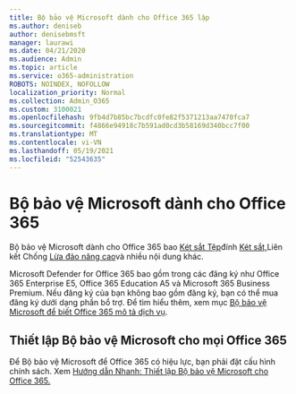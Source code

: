```yaml
---
title: Bộ bảo vệ Microsoft dành cho Office 365 lập
ms.author: deniseb
author: denisebmsft
manager: laurawi
ms.date: 04/21/2020
ms.audience: Admin
ms.topic: article
ms.service: o365-administration
ROBOTS: NOINDEX, NOFOLLOW
localization_priority: Normal
ms.collection: Admin_O365
ms.custom: 3100021
ms.openlocfilehash: 9fb4d7b85bc7bcdfc0fe82f5371213aa7470fca7
ms.sourcegitcommit: f4866e94918c7b591ad0cd3b58169d340bcc7f00
ms.translationtype: MT
ms.contentlocale: vi-VN
ms.lasthandoff: 05/19/2021
ms.locfileid: "52543635"
---
```

# <a name="microsoft-defender-for-office-365"></a>Bộ bảo vệ Microsoft dành cho Office 365

Bộ bảo vệ Microsoft dành cho Office 365 bao [Két sắt Tệp](/microsoft-365/security/office-365-security/atp-safe-attachments)đính [Két sắt,](/microsoft-365/security/office-365-security/atp-safe-links)Liên kết Chống [Lừa đảo nâng cao](/microsoft-365/security/office-365-security/atp-anti-phishing)và nhiều nội dung khác. 

Microsoft Defender for Office 365 bao gồm trong các đăng ký như Office 365 Enterprise E5, Office 365 Education A5 và Microsoft 365 Business Premium. Nếu đăng ký của bạn không bao gồm đăng ký, bạn có thể mua đăng ký dưới dạng phần bổ trợ. Để tìm hiểu thêm, xem mục [Bộ bảo vệ Microsoft để biết Office 365 mô tả dịch vụ](/office365/servicedescriptions/office-365-advanced-threat-protection-service-description).

## <a name="set-up-microsoft-defender-for-office-365"></a>Thiết lập Bộ bảo vệ Microsoft cho mọi Office 365

Để Bộ bảo vệ Microsoft để Office 365 có hiệu lực, bạn phải đặt cấu hình chính sách. Xem [Hướng dẫn Nhanh: Thiết lập Bộ bảo vệ Microsoft cho Office 365.](/microsoft-365/security/office-365-security/office-365-atp)

